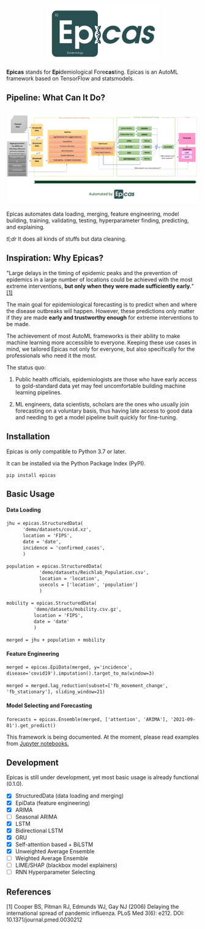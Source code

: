 <p align="center">
<img src="docs/images/epicas_logo.png" width=290 />
</p>

**Epicas** stands for **Epi**demiological Fore**cas**ting. Epicas is an AutoML framework based on TensorFlow and statsmodels.

## Pipeline: What Can It Do?

<p align="center">
<img src="docs/images/epicas_pipeline.jpg" width=1000 />
</p>

Epicas automates data loading, merging, feature engineering, model building, training, validating, testing, hyperparameter finding, predicting, and explaining.

*tl;dr* It does all kinds of stuffs but data cleaning.

## Inspiration: Why Epicas?

"Large delays in the timing of epidemic peaks and
the prevention of epidemics in a large number of locations
could be achieved with the most extreme interventions, **but
only when they were made sufficiently early.**"[[1]](#1)

The main goal for epidemiological forecasting is to predict when and where the
disease outbreaks will happen. However, these predictions only matter if they
are made **early and trustworthy enough** for extreme interventions to be
made.

The achievement of most AutoML frameworks is their ability to make machine
learning more accessible to everyone. Keeping these use cases in mind, we tailored
Epicas not only for everyone, but also specifically for the professionals who
need it the most.

The status quo:

1. Public health officials, epidemiologists are those who have early access to
gold-standard data yet may feel uncomfortable building machine learning pipelines.

2. ML engineers, data scientists, scholars are the ones who usually join forecasting
on a voluntary basis, thus having late access to good data and needing to get a
model pipeline built quickly for fine-tuning.

## Installation

Epicas is only compatible to Python 3.7 or later.

It can be installed via the Python Package Index (PyPI).

```
pip install epicas
```

## Basic Usage

#### Data Loading
```
jhu = epicas.StructuredData(
      'demo/datasets/covid.xz',
      location = 'FIPS',
      date = 'date',
      incidence = 'confirmed_cases',
      )

population = epicas.StructuredData(
            'demo/datasets/Reichlab_Population.csv',
            location = 'location',
            usecols = ['location', 'population']
            )

mobility = epicas.StructuredData(
          'demo/datasets/mobility.csv.gz',
          location = 'FIPS',
          date = 'date'
          )

merged = jhu + population + mobility
```

#### Feature Engineering

```
merged = epicas.EpiData(merged, y='incidence', disease='covid19').imputation().target_to_ma(window=3)

merged = merged.lag_reduction(subset=['fb_movement_change', 'fb_stationary'], sliding_window=21)

```

#### Model Selecting and Forecasting

```
forecasts = epicas.Ensemble(merged, ['attention', 'ARIMA'], '2021-09-01').get_predict()
```

This framework is being documented. At the moment, please read examples from [Jupyter notebooks.](https://github.com/caominhduy/epicas/docs/ipynb)


## Development

Epicas is still under development, yet most basic usage is already functional (0.1.0).

- [x] StructuredData (data loading and merging)
- [x] EpiData (feature engineering)
- [x] ARIMA
- [ ] Seasonal ARIMA
- [x] LSTM
- [x] Bidirectional LSTM
- [x] GRU
- [x] Self-attention based + BiLSTM
- [x] Unweighted Average Ensemble
- [ ] Weighted Average Ensemble
- [ ] LIME/SHAP (blackbox model explainers)
- [ ] RNN Hyperparameter Selecting

## References
<a id="1">[1]</a>
Cooper BS, Pitman RJ,
Edmunds WJ, Gay NJ (2006)
Delaying the international spread of pandemic influenza.
PLoS Med 3(6): e212.
DOI: 10.1371/journal.pmed.0030212
